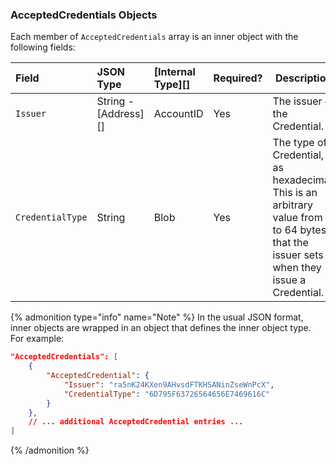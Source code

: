 ### AcceptedCredentials Objects

Each member of `AcceptedCredentials` array is an inner object with the following fields:

| Field            | JSON Type            | [Internal Type][] | Required? | Description  |
|:-----------------|:---------------------|:------------------|:----------|--------------|
| `Issuer`         | String - [Address][] | AccountID         | Yes       | The issuer of the Credential. |
| `CredentialType` | String               | Blob              | Yes       | The type of Credential, as hexadecimal. This is an arbitrary value from 1 to 64 bytes that the issuer sets when they issue a Credential. |

{% admonition type="info" name="Note" %}
In the usual JSON format, inner objects are wrapped in an object that defines the inner object type. For example:

```json
"AcceptedCredentials": [
    {
        "AcceptedCredential": {
            "Issuer": "ra5nK24KXen9AHvsdFTKHSANinZseWnPcX",
            "CredentialType": "6D795F63726564656E7469616C"
        }
    },
    // ... additional AcceptedCredential entries ...
]
```
{% /admonition %}
